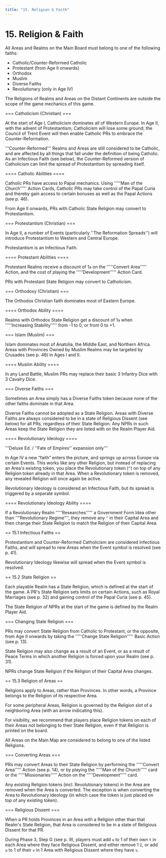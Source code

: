 ```yaml
---
title: "15. Religion & Faith"
---
```


# 15. Religion & Faith

All Areas and Realms on the Main Board must belong to one of the following faiths:
* Catholic/Counter-Reformed Catholic
* Protestant (from Age II onwards)
* Orthodox
* Muslim
* Diverse Faiths
* Revolutionary (only in Age IV)

The Religions of Realms and Areas on the Distant Continents are outside the scope of the game mechanics of this game.

=== Catholicism (Christian) ===

At the start of Age I, Catholicism dominates all of Western Europe. In Age II, with the advent of Protestantism, Catholicism will lose some ground; the Council of Trent Event will then enable Catholic PRs to embrace the Counter-Reformation.

'''Counter-Reformed''' Realms and Areas are still considered to be Catholic, and are affected by all things that fall under the definition of being Catholic. As an Infectious Faith (see below), the Counter-Reformed version of Catholicism can limit the spread of Protestantism by spreading itself.

==== Catholic Abilities ====

Catholic PRs have access to Papal mechanics. Using '''''Man of the Church''''' Action Cards, Catholic PRs may take control of the Papal Curia and thereby gain access to certain bonuses as well as the Papal Actions (see p. 46).

From Age II onwards, PRs with Catholic State Religion may convert to Protestantism.

=== Protestantism (Christian) ===

In Age II, a number of Events (particularly ''The Reformation Spreads'') will introduce Protestantism to Western and Central Europe.

Protestantism is an Infectious Faith.

==== Protestant Abilities ====

Protestant Realms receive a discount of 1<code>a</code> on the '''''Convert Area''''' Action, and the cost of playing the '''''Development''''' Action Card.

PRs with Protestant State Religion may convert to Catholicism.

=== Orthodoxy (Christian) ===

The Orthodox Christian faith dominates most of Eastern Europe.

==== Orthodox Ability ====

Realms with Orthodox State Religion get a discount of 1<code>a</code> when '''''Increasing Stability''''' from -1 to 0, or from 0 to +1.

=== Islam (Muslim) ===

Islam dominates most of Anatolia, the Middle East, and Northern Africa. Areas with Provinces Owned by Muslim Realms may be targeted by Crusades (see p. 46) in Ages I and II.

==== Muslim Ability ====

In any Land Battle, Muslim PRs may replace their basic 3 Infantry Dice with 3 Cavalry Dice.

=== Diverse Faiths ===

Sometimes an Area simply has a Diverse Faiths token because none of the other faiths dominate in that Area.

Diverse Faiths cannot be adopted as a State Religion. Areas with Diverse Faiths are always considered to be in a state of Religious Dissent (see below) for all PRs, regardless of their State Religion. Any NPRs in such Areas keep the State Religion they are listed with on the Realm Player Aid.

==== Revolutionary Ideology ====

'''Deluxe Ed. / ''Fate of Empires'' expansion only'''

In Age IV a new “faith” enters the picture, and springs up across Europe via certain Events. This works like any other Religion, but instead of replacing an Area's existing token, you place the Revolutionary token (<code>^</code>) on top of any Religion token already in that Area. When a Revolutionary token is removed, any revealed Religion will once again be active.

Revolutionary Ideology is considered an Infectious Faith, but its spread is triggered by a separate symbol.

==== Revolutionary Ideology Ability ====

If a Revolutionary Realm '''''Researches''''' a Government Form Idea other than ''"Revolutionary Regime"'', they remove any <code>^</code> in their Capital Area and then change their State Religion to match the Religion of their Capital Area.

== 15.1 Infectious Faiths ==

Protestantism and Counter-Reformed Catholicism are considered Infectious Faiths, and will spread to new Areas when the <cross> Event symbol is resolved (see p. 41).

Revolutionary Ideology likewise will spread when the <fist> Event symbol is resolved.

== 15.2 State Religion ==

Each playable Realm has a State Religion, which is defined at the start of the game. A PR's State Religion sets limits on certain Actions, such as Royal Marriages (see p. 32) and gaining control of the Papal Curia (see p. 45).

The State Religion of NPRs at the start of the game is defined by the Realm Player Aid.

=== Changing State Religion ===

PRs may convert State Religion from Catholic to Protestant, or the opposite, from Age II onwards by taking the '''''Change State Religion''''' Basic Action (see p. 13).

State Religion may also change as a result of an Event, or as a result of Peace Terms in which another Religion is forced upon your Realm (see p. 31).

NPRs change State Religion if the Religion of their Capital Area changes.

== 15.3 Religion of Areas ==

Religions apply to Areas, rather than Provinces. In other words, a Province belongs to the Religion of its respective Area.

For some peripheral Areas, Religion is governed by the Religion slot of a neighboring Area (with an arrow indicating this).

For visibility, we recommend that players place Religion tokens on each of their Areas not belonging to their State Religion, even if that Religion is printed on the board.

All Areas on the Main Map are considered to belong to one of the listed Religions.

=== Converting Areas ===

PRs may convert Areas to their State Religion by performing the '''''Convert Area''''' Action (see p. 14), or by playing the '''''Man of the Church''''' card or the '''''Missionaries''''' Action on the '''''Development''''' card.

Any existing Religion tokens (incl. Revolutionary tokens) in the Area are removed when the Area is converted. The exception is when converting the Area to Revolutionary Ideology (in which case the token is just placed on top of any existing token).

=== Religious Dissent ===

When a PR holds Provinces in an Area with a Religion other than that Realm's State Religion, that Area is considered to be in a state of Religious Dissent for that PR.

During Phase 3, Step G (see p. 9), players must add <code>u</code> to 1 of their own <code>t</code> in each Area where they face Religious Dissent, and either remove 1 <code>I</code>, or add <code>u</code> to 1 of their <code>v</code> in 1 Area with Religious Dissent where they have <code>v</code>.
